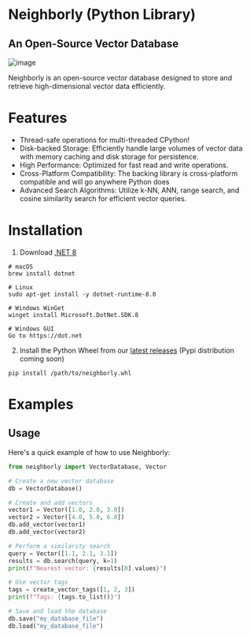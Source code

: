 # Neighborly (Python Library)
## An Open-Source Vector Database
![image](https://github.com/user-attachments/assets/8fd15cce-5074-4f63-b132-380398d52330)


Neighborly is an open-source vector database designed to store and retrieve high-dimensional vector data efficiently. 

# Features
* Thread-safe operations for multi-threaded CPython!
* Disk-backed Storage: Efficiently handle large volumes of vector data with memory caching and disk storage for persistence. 
* High Performance: Optimized for fast read and write operations.
* Cross-Platform Compatibility: The backing library is cross-platform compatible and will go anywhere Python does
* Advanced Search Algorithms: Utilize k-NN, ANN, range search, and cosine similarity search for efficient vector queries.

# Installation
1. Download [.NET 8](https://dotnet.microsoft.com/en-us/download)
```shell
# macOS 
brew install dotnet

# Linux
sudo apt-get install -y dotnet-runtime-8.0

# Windows WinGet
winget install Microsoft.DotNet.SDK.8

# Windows GUI
Go to https://dot.net
```

2. Install the Python Wheel from our [latest releases](https://github.com/nickna/Neighborly/releases) (Pypi distribution coming soon)
```shell
pip install /path/to/neighborly.whl
```

# Examples
## Usage

Here's a quick example of how to use Neighborly:

```python
from neighborly import VectorDatabase, Vector

# Create a new vector database
db = VectorDatabase()

# Create and add vectors
vector1 = Vector([1.0, 2.0, 3.0])
vector2 = Vector([4.0, 5.0, 6.0])
db.add_vector(vector1)
db.add_vector(vector2)

# Perform a similarity search
query = Vector([1.1, 2.1, 3.1])
results = db.search(query, k=1)
print(f"Nearest vector: {results[0].values}")

# Use vector tags
tags = create_vector_tags([1, 2, 3])
print(f"Tags: {tags.to_list()}")

# Save and load the database
db.save("my_database_file")
db.load("my_database_file")
```
